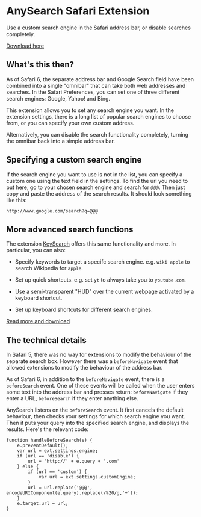 # AnySearch Safari Extension

Use a custom search engine in the Safari address bar, or disable searches completely.

[Download here](http://www.macosxtips.co.uk/extensions/#anysearch)

## What's this then?

As of Safari 6, the separate address bar and Google Search field have been combined into a single "omnibar" that can take both web addresses and searches. In the Safari Preferences, you can set one of three different search engines: Google, Yahoo! and Bing.

This extension allows you to set any search engine you want. In the extension settings, there is a long list of popular search engines to choose from, or you can specify your own custom address.

Alternatively, you can disable the search functionality completely, turning the omnibar back into a simple address bar.

## Specifying a custom search engine

If the search engine you want to use is not in the list, you can specify a custom one using the text field in the settings. To find the url you need to put here, go to your chosen search engine and search for `@@@`. Then just copy and paste the address of the search results. It should look something like this:

    http://www.google.com/search?q=@@@
	
## More advanced search functions

The extension [KeySearch](http://www.macosxtips.co.uk/keysearch) offers this same functionality and more. In particular, you can also:

- Specify keywords to target a specifc search engine. e.g. `wiki apple` to search Wikipedia for `apple`.

- Set up quick shortcuts. e.g. set `yt` to always take you to `youtube.com`.

- Use a semi-transparent "HUD" over the current webpage activated by a keyboard shortcut.

- Set up keyboard shortcuts for different search engines.

[Read more and download](http://www.macosxtips.co.uk/keysearch)

## The technical details

In Safari 5, there was no way for extensions to modify the behaviour of the separate search box. However there was a `beforeNavigate` event that allowed extensions to modify the behaviour of the address bar.

As of Safari 6, in addition to the `beforeNavigate` event, there is a `beforeSearch` event. One of these events will be called when the user enters some text into the address bar and presses return: `beforeNavigate` if they enter a URL, `beforeSearch` if they enter anything else.

AnySearch listens on the `beforeSearch` event. It first cancels the default behaviour, then checks your settings for which search engine you want. Then it puts your query into the specified search engine, and displays the results. Here's the relevant code:

	function handleBeforeSearch(e) {
		e.preventDefault();
		var url = ext.settings.engine;
		if (url == 'disable') {
			url = 'http://' + e.query + '.com'
		} else {
			if (url == 'custom') {
				var url = ext.settings.customEngine;
			}
			url = url.replace('@@@', encodeURIComponent(e.query).replace(/%20/g,'+'));
		}	
		e.target.url = url;
	}
